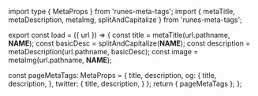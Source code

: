 import type { MetaProps } from 'runes-meta-tags';
import { metaTitle, metaDescription, metaImg, splitAndCapitalize } from 'runes-meta-tags';

export const load = ({ url }) => {
  const title = metaTitle(url.pathname, __NAME__);
  const basicDesc = splitAndCapitalize(__NAME__);
  const description = metaDescription(url.pathname, basicDesc);
  const image = metaImg(url.pathname, __NAME__);

  const pageMetaTags: MetaProps = {
    title,
    description,
    og: {
      title,
      description,
    },
    twitter: {
      title,
      description,
    }
  };
  return { pageMetaTags };
};
